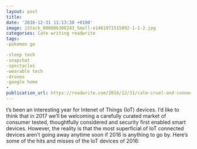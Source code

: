 ```yaml
---
layout: post
title:
date: '2016-12-31 11:13:30 +0100'
image: iStock_000086308243_Small-e1461971515892-1-1-2.jpg
categories: Cate writing readwrite
tags:
-pokemon go

-sleep tech
-snapchat
-spectacles
-wearable tech
-drones
-google home
-
publication_url: https://readwrite.com/2016/12/31/calm-cruel-and-connected-2017s-best-and-worst-of-iot-dl1/
---
```

t’s been an interesting year for Intenet of Things (IoT) devices. I’d like to think that in 2017 we’ll be welcoming a carefully curated market of consumer tested, thoughtfully considered and security first enabled smart devices. However, the reality is that the most superficial of IoT connected devices aren’t going away anytime soon if 2016 is anything to go by. Here’s some of the hits and misses of the IoT devices of 2016:
